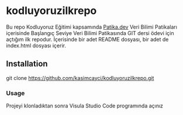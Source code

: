 # kodluyoruzilkrepo
Bu repo Kodluyoruz Eğitimi kapsamında [Patika.dev](https://www.patika.dev/tr) Veri Bilimi Patikaları içerisinde  Başlangıç Seviye Veri Bilimi Patikasında GIT dersi ödevi için açtığım ilk repodur. İçerisinde bir adet README dosyası, bir adet de index.html dosyası içerir.
## Installation
git clone https://github.com/kasimcayci/kodluyoruzilkrepo.git
### Usage
Projeyi klonladıktan sonra Visula Studio Code programında açınız

